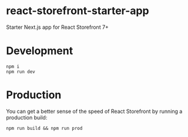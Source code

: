 # react-storefront-starter-app

Starter Next.js app for React Storefront 7+

# Development

```
npm i
npm run dev
```

# Production

You can get a better sense of the speed of React Storefront by running a production build:

```
npm run build && npm run prod
```
